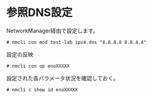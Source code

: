 # 参照DNS設定
NetworkManager経由で設定します。  

```
# nmcli con mod test-lab ipv4.dns "8.8.8.8 8.8.4.4"
```

設定の反映  

```
# nmcli con up enoXXXXX
```

設定された各パラメータ状況を確認しておく。  

```
# nmcli c show id enoXXXXX
```
